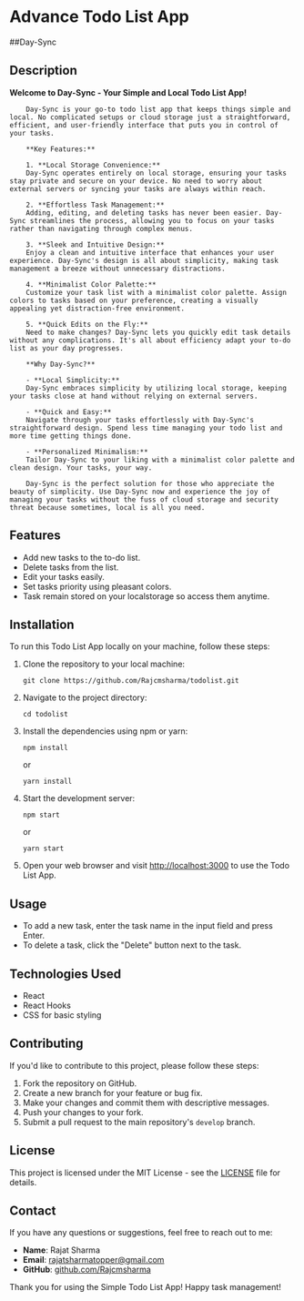 # Advance Todo List App

##Day-Sync

## Description

**Welcome to Day-Sync - Your Simple and Local Todo List App!**

        Day-Sync is your go-to todo list app that keeps things simple and local. No complicated setups or cloud storage just a straightforward, efficient, and user-friendly interface that puts you in control of your tasks.

        **Key Features:**

        1. **Local Storage Convenience:**
        Day-Sync operates entirely on local storage, ensuring your tasks stay private and secure on your device. No need to worry about external servers or syncing your tasks are always within reach.

        2. **Effortless Task Management:**
        Adding, editing, and deleting tasks has never been easier. Day-Sync streamlines the process, allowing you to focus on your tasks rather than navigating through complex menus.

        3. **Sleek and Intuitive Design:**
        Enjoy a clean and intuitive interface that enhances your user experience. Day-Sync's design is all about simplicity, making task management a breeze without unnecessary distractions.

        4. **Minimalist Color Palette:**
        Customize your task list with a minimalist color palette. Assign colors to tasks based on your preference, creating a visually appealing yet distraction-free environment.

        5. **Quick Edits on the Fly:**
        Need to make changes? Day-Sync lets you quickly edit task details without any complications. It's all about efficiency adapt your to-do list as your day progresses.

        **Why Day-Sync?**

        - **Local Simplicity:**
        Day-Sync embraces simplicity by utilizing local storage, keeping your tasks close at hand without relying on external servers.

        - **Quick and Easy:**
        Navigate through your tasks effortlessly with Day-Sync's straightforward design. Spend less time managing your todo list and more time getting things done.

        - **Personalized Minimalism:**
        Tailor Day-Sync to your liking with a minimalist color palette and clean design. Your tasks, your way.

        Day-Sync is the perfect solution for those who appreciate the beauty of simplicity. Use Day-Sync now and experience the joy of managing your tasks without the fuss of cloud storage and security threat because sometimes, local is all you need.

## Features

- Add new tasks to the to-do list.
- Delete tasks from the list.
- Edit your tasks easily.
- Set tasks priority using pleasant colors.
- Task remain stored on your localstorage so access them anytime.

## Installation

To run this Todo List App locally on your machine, follow these steps:

1. Clone the repository to your local machine:

   ```
   git clone https://github.com/Rajcmsharma/todolist.git
   ```

2. Navigate to the project directory:

   ```
   cd todolist
   ```

3. Install the dependencies using npm or yarn:

   ```
   npm install
   ```

   or

   ```
   yarn install
   ```

4. Start the development server:

   ```
   npm start
   ```

   or

   ```
   yarn start
   ```

5. Open your web browser and visit [http://localhost:3000](http://localhost:3000) to use the Todo List App.

## Usage

- To add a new task, enter the task name in the input field and press Enter.
- To delete a task, click the "Delete" button next to the task.

## Technologies Used

- React
- React Hooks
- CSS for basic styling

## Contributing

If you'd like to contribute to this project, please follow these steps:

1. Fork the repository on GitHub.
2. Create a new branch for your feature or bug fix.
3. Make your changes and commit them with descriptive messages.
4. Push your changes to your fork.
5. Submit a pull request to the main repository's `develop` branch.

## License

This project is licensed under the MIT License - see the [LICENSE](LICENSE) file for details.

## Contact

If you have any questions or suggestions, feel free to reach out to me:

- **Name**: Rajat Sharma
- **Email**: rajatsharmatopper@gmail.com
- **GitHub**: [github.com/Rajcmsharma](https://github.com/Rajcmsharma)

Thank you for using the Simple Todo List App! Happy task management!
